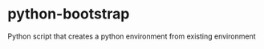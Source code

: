 python-bootstrap
================

Python script that creates a python environment from existing environment

